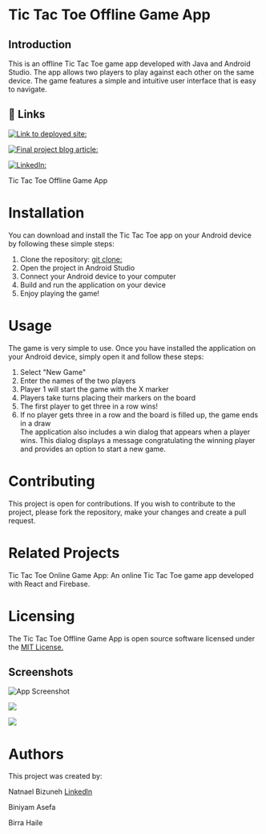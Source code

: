 # Tic Tac Toe Offline Game App
## Introduction
This is an offline Tic Tac Toe game app developed with Java and Android Studio. The app allows two players to play against each other on the same device. The game features a simple and intuitive user interface that is easy to navigate.

## 🔗 Links
[![Link to deployed site:](https://img.shields.io/badge/APK-Tic%20Tac%20Toe%20Offlien%20Game-yellow)](https://docs.google.com/uc?export=download&id=1ODu3a5YQxQB0zOGgGRffNJNicQDjEW6n)

[![Final project blog article:](https://img.shields.io/badge/B-Blog-blue)](https://nattyxo2018.editorx.io/geeztech-tictactoe)

[![LinkedIn:](https://img.shields.io/badge/linkedin-0A66C2?style=for-the-badge&logo=linkedin&logoColor=white)](https://twitter.com/)

Tic Tac Toe Offline Game App

# Installation
You can download and install the Tic Tac Toe app on your Android device by following these simple steps:

1. Clone the repository: [git clone:](https://github.com/NattyXO/Tic-Tac-Toe-Offline-Game-For-ALX)
2. Open the project in Android Studio
3. Connect your Android device to your computer
4. Build and run the application on your device
5. Enjoy playing the game!

# Usage
The game is very simple to use. Once you have installed the application on your Android device, simply open it and follow these steps:

1. Select "New Game"
2. Enter the names of the two players
3. Player 1 will start the game with the X marker
4. Players take turns placing their markers on the board
5. The first player to get three in a row wins!
6. If no player gets three in a row and the board is filled up, the game ends in a draw
\
The application also includes a win dialog that appears when a player wins. This dialog displays a message congratulating the winning player and provides an option to start a new game.

# Contributing
This project is open for contributions. If you wish to contribute to the project, please fork the repository, make your changes and create a pull request.

# Related Projects
Tic Tac Toe Online Game App: An online Tic Tac Toe game app developed with React and Firebase.
# Licensing
The Tic Tac Toe Offline Game App is open source software licensed under the [MIT License.](https://opensource.org/license/mit/)


## Screenshots

![App Screenshot](https://i.ibb.co/jvnxqy0/msg388087194-161649.jpg)


![](https://i.ibb.co/kSDm2SN/msg388087194-161647.jpg)

![](https://i.ibb.co/s9sy4R7/msg388087194-161646.jpg)

# Authors
This project was created by:

Natnael Bizuneh [Linkedln](https://github.com/NattyXO/Tic-Tac-Toe-Offline-Game-For-ALX)

Biniyam Asefa

Birra Haile

